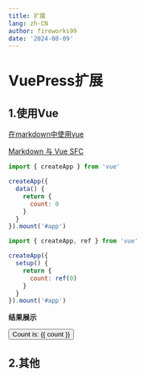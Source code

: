 ```yaml
---
title: 扩展
lang: zh-CN
author: fireworks99
date: '2024-08-09'
---
```


# VuePress扩展



## 1.使用Vue

[在markdown中使用vue](https://vuepress.github.io/zh/guide/markdown.html#%E5%9C%A8-markdown-%E4%B8%AD%E4%BD%BF%E7%94%A8-vue)

[Markdown 与 Vue SFC](https://vuepress.github.io/zh/advanced/cookbook/markdown-and-vue-sfc.html)



<CodeGroup>
  <CodeGroupItem title="选项式API">

```js
import { createApp } from 'vue'

createApp({
  data() {
    return {
      count: 0
    }
  }
}).mount('#app')
```

  </CodeGroupItem>

  <CodeGroupItem title="组合式API">

```js
import { createApp, ref } from 'vue'

createApp({
  setup() {
    return {
      count: ref(0)
    }
  }
}).mount('#app')
```

  </CodeGroupItem>

</CodeGroup>

**结果展示**

<script setup>
import { ref } from 'vue'
const count = ref(0)
</script>

<div class="demo">
  <button @click="count++">
    Count is: {{ count }}
  </button>
</div>


## 2.其他

